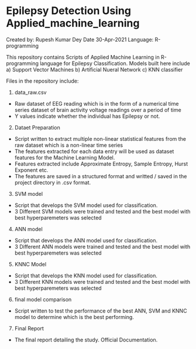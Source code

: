 # Epilepsy Detection Using Applied_machine_learning

Created by: Rupesh Kumar Dey
Date 30-Apr-2021
Language: R-programming

This repository contains Scripts of Applied Machine Learning in R-programming language for Epilepsy Classification. 
Models built here include 
a) Support Vector Machines
b) Artificial Nueral Network 
c) KNN classifier

Files in the repository include:
1) data_raw.csv
- Raw dataset of EEG reading which is in the form of a numerical time series dataset of brain activity voltage readings over a period of time
- Y values indicate whether the individual has Epilepsy or not.

2) Dataet Preparation
- Script written to extract multiple non-linear statistical features from the raw dataset which is a non-linear time series
- The features extracted for each data entry will be used as dataset features for the Machine Learning Model. 
- Features extracted include Approximate Entropy, Sample Entropy, Hurst Exponent etc. 
- The features are saved in a structured format and writted / saved in the project directory in .csv format. 

3) SVM model
- Script that develops the SVM model used for classification.
- 3 Different SVM models were trained and tested and the best model with best hyperparemeters was selected

4) ANN model
- Script that develops the ANN model used for classification.
- 3 Different ANN models were trained and tested and the best model with best hyperparemeters was selected

5) KNNC Model
- Script that develops the KNN model used for classification.
- 3 Different KNN models were trained and tested and the best model with best hyperparemeters was selected

6) final model comparison
- Script written to test the performance of the best ANN, SVM and KNNC model to determine which is the best performing.

7) Final Report
- The final report detailing the study. Official Documentation. 
